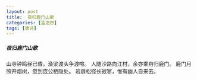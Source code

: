 ```yaml
---
layout: post
title:  夜归鹿门山歌
categories: [孟浩然]
tags: [唐诗]
---
```


##### 夜归鹿门山歌


山寺钟鸣昼已昏，渔梁渡头争渡喧。
人随沙路向江村，余亦乘舟归鹿门。
鹿门月照开烟树，忽到庞公栖隐处。
岩扉松径长寂寥，惟有幽人自来去。




























